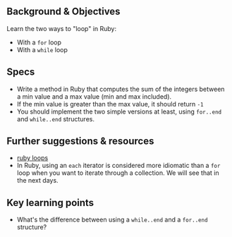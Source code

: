 ## Background & Objectives

Learn the two ways to "loop" in Ruby:
- With a `for` loop
- With a `while` loop

## Specs

- Write a method in Ruby that computes the sum of the integers between a min value and a max value (min and max included).
- If the min value is greater than the max value, it should return `-1`
- You should implement the two simple versions at least, using `for..end` and `while..end` structures.

## Further suggestions & resources

- [ruby loops](http://www.tutorialspoint.com/ruby/ruby_loops.htm)
- In Ruby, using an `each` iterator is considered more idiomatic than a `for` loop when you want to iterate through a collection. We will see that in the next days.

## Key learning points

- What's the difference between using a `while..end` and a `for..end` structure?

